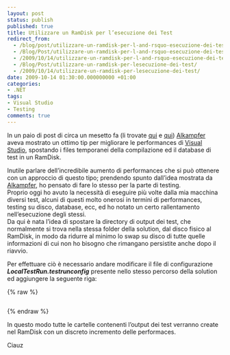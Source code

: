 ```yaml
---
layout: post
status: publish
published: true
title: Utilizzare un RamDisk per l’esecuzione dei Test
redirect_from: 
  - /blog/post/utilizzare-un-ramdisk-per-l-and-rsquo-esecuzione-dei-test/
  - /Blog/Post/utilizzare-un-ramdisk-per-l-and-rsquo-esecuzione-dei-test/
  - /2009/10/14/utilizzare-un-ramdisk-per-l-and-rsquo-esecuzione-dei-test/
  - /Blog/Post/utilizzare-un-ramdisk-per-lesecuzione-dei-test/
  - /2009/10/14/utilizzare-un-ramdisk-per-lesecuzione-dei-test/
date: 2009-10-14 01:30:00.000000000 +01:00
categories:
- .NET
tags:
- Visual Studio
- Testing
comments: true
---
```

<p>
	In un paio di post di circa un mesetto fa (li trovate <a href="http://www.nablasoft.com/alkampfer/index.php/2009/08/31/speedup-visual-studio-with-ramdisk/" rel="nofollow" target="_blank" title="Speedup Visual Studio with RAMDIsk">qui</a> e <a href="http://www.nablasoft.com/alkampfer/index.php/2009/09/10/faster-database-test-with-database-in-virtual-disk/" rel="nofollow" target="_blank" title="Faster Database Test With database in Virtual Disk">qui</a>) <a href="http://www.nablasoft.com/alkampfer/" rel="nofollow met colleague" target="_new">Alkampfer</a> aveva mostrato un ottimo tip per migliorare le performances di <a href="http://imperugo.tostring.it/blog/search?q=Visual+Studio&amp;searchButton=Go" target="_blank" title="Search Visual Studio">Visual Studio</a>, spostando i files temporanei della compilazione ed il database di test in un RamDisk.</p>
<p>
	Inutile parlare dell&rsquo;incredibile aumento di performances che si pu&ograve; ottenere con un approccio di questo tipo; prendendo spunto dall&rsquo;idea mostrata da <a href="http://www.nablasoft.com/alkampfer/" rel="nofollow met colleague" target="_new">Alkampfer</a>, ho pensato di fare lo stesso per la parte di testing. <br />
	Proprio oggi ho avuto la necessit&agrave; di eseguire pi&ugrave; volte dalla mia macchina diversi test, alcuni di questi molto onerosi in termini di performances, testing su disco, database, ecc, ed ho notato un certo rallentamento nell&rsquo;esecuzione degli stessi. <br />
	Da qui &egrave; nata l&rsquo;idea di spostare la directory di output dei test, che normalmente si trova nella stessa folder della solution, dal disco fisico al RamDisk, in modo da ridurre al minimo lo swap su disco di tutte quelle informazioni di cui non ho bisogno che rimangano persistite anche dopo il riavvio.</p>
<p>
	Per effettuare ci&ograve; &egrave; necessario andare modificare il file di configurazione <em><strong>LocalTestRun.testrunconfig</strong></em> presente nello stesso percorso della solution ed aggiungere la seguente riga:</p>
{% raw %}<pre class="brush: xml; ruler: true;"><deployment usedefaultdeploymentroot="false" userdeploymentroot="F:\Test Temp\"></deployment></pre>{% endraw %}
<p>
	In questo modo tutte le cartelle contenenti l&rsquo;output dei test verranno create nel RamDisk con un discreto incremento delle performaces.</p>
<p>
	Ciauz</p>
